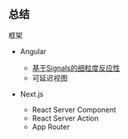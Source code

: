 ## 总结

框架

- Angular

  - [基于Signals的细粒度反应性](https://thenewstack.io/angular-qwik-creator-on-how-js-frameworks-handle-reactivity/)
  - 可延迟视图

- Next.js

  - React Server Component
  - React Server Action
  - App Router
